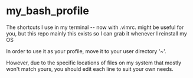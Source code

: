 # my_bash_profile
The shortcuts I use in my terminal -- now with .vimrc. might be useful for you, but this repo mainly this exists so I can grab it whenever I reinstall my OS

In order to use it as your profile, move it to your user directory '~'.

However, due to the specific locations of files on my system that mostly won't match yours, you should edit each line to suit your own needs.
